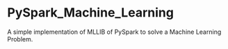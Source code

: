 # PySpark_Machine_Learning
A simple implementation of MLLIB of PySpark to solve a Machine Learning Problem.
